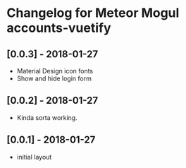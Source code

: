 # Changelog for Meteor Mogul accounts-vuetify

## [0.0.3] - 2018-01-27

- Material Design icon fonts
- Show and hide login form

## [0.0.2] - 2018-01-27

- Kinda sorta working.

## [0.0.1] - 2018-01-27

- initial layout
